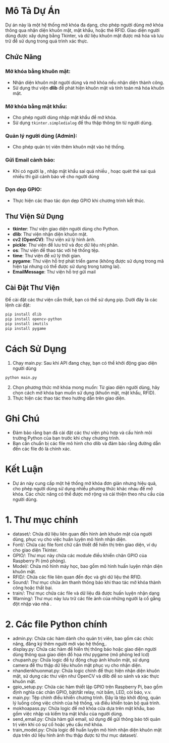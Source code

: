 # Mô Tả Dự Án

Dự án này là một hệ thống mở khóa đa dạng, cho phép người dùng mở khóa thông qua nhận diện khuôn mặt, mật khẩu, hoặc thẻ RFID. Giao diện người dùng được xây dựng bằng Tkinter, và dữ liệu khuôn mặt được mã hóa và lưu trữ để sử dụng trong quá trình xác thực. 

## Chức Năng

### Mở khóa bằng khuôn mặt:
- Nhận diện khuôn mặt người dùng và mở khóa nếu nhận diện thành công.
- Sử dụng thư viện **dlib** để phát hiện khuôn mặt và tính toán mã hóa khuôn mặt.

### Mở khóa bằng mật khẩu:
- Cho phép người dùng nhập mật khẩu để mở khóa.
- Sử dụng `tkinter.simpledialog` để thu thập thông tin từ người dùng.

### Quản lý người dùng (Admin):
- Cho phép quản trị viên thêm khuôn mặt vào hệ thống.

### Gửi Email cảnh báo:
- Khi có người lạ , nhập mật khẩu sai quá nhiều , hoạc quét thẻ sai quá nhiều thì gửi cảnh báo về cho người dùng 

### Dọn dẹp GPIO:
- Thực hiện các thao tác dọn dẹp GPIO khi chương trình kết thúc.

## Thư Viện Sử Dụng
- **tkinter**: Thư viện giao diện người dùng cho Python.
- **dlib**: Thư viện nhận diện khuôn mặt.
- **cv2 (OpenCV)**: Thư viện xử lý hình ảnh.
- **pickle**: Thư viện để lưu trữ và đọc dữ liệu nhị phân.
- **os**: Thư viện để thao tác với hệ thống tệp.
- **time**: Thư viện để xử lý thời gian.
- **pygame**: Thư viện hỗ trợ phát triển game (không được sử dụng trong mã hiện tại nhưng có thể được sử dụng trong tương lai).
- **EmailMessage**: Thư viện hỗ trợ gửi mail

## Cài Đặt Thư Viện
Để cài đặt các thư viện cần thiết, bạn có thể sử dụng pip. Dưới đây là các lệnh cài đặt:

```bash
pip install dlib
pip install opencv-python
pip install imutils
pip install pygame
```
# Cách Sử Dụng
1. Chạy main.py: Sau khi API đang chạy, bạn có thể khởi động giao diện người dùng
```bash
python main.py
```
2. Chọn phương thức mở khóa mong muốn: Từ giao diện người dùng, hãy chọn cách mở khóa bạn muốn sử dụng (khuôn mặt, mật khẩu, RFID).
3. Thực hiện các thao tác theo hướng dẫn trên giao diện.

# Ghi Chú
- Đảm bảo rằng bạn đã cài đặt các thư viện phù hợp và cấu hình môi trường Python của bạn trước khi chạy chương trình.
- Bạn cần chuẩn bị các file mô hình cho dlib và đảm bảo rằng đường dẫn đến các file đó là chính xác.

# Kết Luận
- Dự án này cung cấp một hệ thống mở khóa đơn giản nhưng hiệu quả, cho phép người dùng sử dụng nhiều phương thức khác nhau để mở khóa. Các chức năng có thể được mở rộng và cải thiện theo nhu cầu của người dùng.


# 1. Thư mục chính
- dataset/: Chứa dữ liệu liên quan đến hình ảnh khuôn mặt của người dùng, phục vụ cho việc huấn luyện mô hình nhận diện.
- Font/: Chứa các file font chữ cần thiết để hiển thị trên giao diện, ví dụ cho giao diện Tkinter.
- GPIO/: Thư mục này chứa các module điều khiển chân GPIO của Raspberry Pi (mô phỏng).
- Model/: Chứa mô hình máy học, bao gồm mô hình huấn luyện nhận diện khuôn mặt.
- RFID/: Chứa các file liên quan đến đọc và ghi dữ liệu thẻ RFID.
- Sound/: Thư mục chứa âm thanh thông báo khi thao tác mở khóa thành công hoặc thất bại.
- train/: Thư mục chứa các file và dữ liệu đã được huấn luyện nhận dạng 
- Warning/: Thư mục này lưu trữ các file ảnh của những người lạ cố gắng đột nhập vào nhà .
# 2. Các file Python chính
-	admin.py: Chứa các hàm dành cho quản trị viên,  bao gồm các chức năng, đăng ký thêm người mới vào hệ thống,.
-	display.py: Chứa các hàm để hiển thị thông báo hoặc giao diện người dùng thông qua giao diện đồ họa như pygame (mô phỏng led lcd)
-	chupanh.py: Chứa logic để tự động chụp ảnh khuôn mặt, sử dụng camera để thu thập dữ liệu khuôn mặt phục vụ cho nhận diện.
-	nhandienkhuonmat.py: Chứa logic chính để thực hiện nhận diện khuôn mặt, sử dụng các thư viện như OpenCV và dlib để so sánh và xác thực khuôn mặt.
-	gpio_setup.py: Chứa các hàm thiết lập GPIO trên Raspberry Pi, bao gồm định nghĩa các chân GPIO, bật/tắt relay, nút bấm, LED, còi báo, v.v.
-	main.py: Tệp chính điều khiển chương trình. Đây là tệp khởi động, quản lý luồng công việc chính của hệ thống, và điều khiển toàn bộ quá trình.
-	mokhoapass.py: Chứa logic để mở khóa cửa dựa trên mật khẩu, bao gồm việc nhập và kiểm tra mật khẩu của người dùng.
-	send_email.py: Chứa hàm gửi email, sử dụng để gửi thông báo tới quản trị viên khi có sự cố hoặc yêu cầu mở khóa.
-	train_model.py: Chứa logic để huấn luyện mô hình nhận diện khuôn mặt dựa trên dữ liệu hình ảnh thu thập được từ thư mục dataset/.
